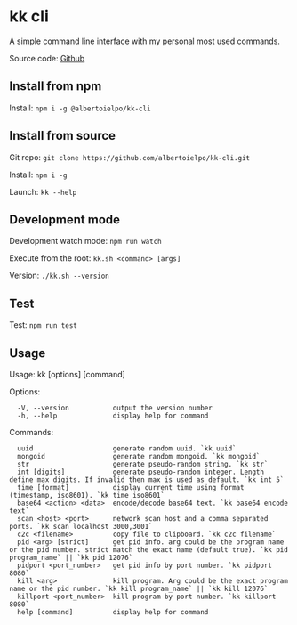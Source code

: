 # kk cli

A simple command line interface with my personal most used commands.

Source code: <a href="https://github.com/albertoielpo/kk-cli" target="_blank">Github</a>

## Install from npm

Install: `npm i -g @albertoielpo/kk-cli`

## Install from source

Git repo: `git clone https://github.com/albertoielpo/kk-cli.git`

Install: `npm i -g`

Launch: `kk --help`

## Development mode

Development watch mode: `npm run watch`

Execute from the root: `kk.sh <command> [args]`

Version: `./kk.sh --version`

## Test

Test: `npm run test`

## Usage

Usage: kk [options] [command]

Options:

```
  -V, --version           output the version number
  -h, --help              display help for command
```

Commands:

```
  uuid                    generate random uuid. `kk uuid`
  mongoid                 generate random mongoid. `kk mongoid`
  str                     generate pseudo-random string. `kk str`
  int [digits]            generate pseudo-random integer. Length define max digits. If invalid then max is used as default. `kk int 5`
  time [format]           display current time using format (timestamp, iso8601). `kk time iso8601`
  base64 <action> <data>  encode/decode base64 text. `kk base64 encode text`
  scan <host> <port>      network scan host and a comma separated ports. `kk scan localhost 3000,3001`
  c2c <filename>          copy file to clipboard. `kk c2c filename`
  pid <arg> [strict]      get pid info. arg could be the program name or the pid number. strict match the exact name (default true). `kk pid program_name` || `kk pid 12076`
  pidport <port_number>   get pid info by port number. `kk pidport 8080`
  kill <arg>              kill program. Arg could be the exact program name or the pid number. `kk kill program_name` || `kk kill 12076`
  killport <port_number>  kill program by port number. `kk killport 8080`
  help [command]          display help for command
```
